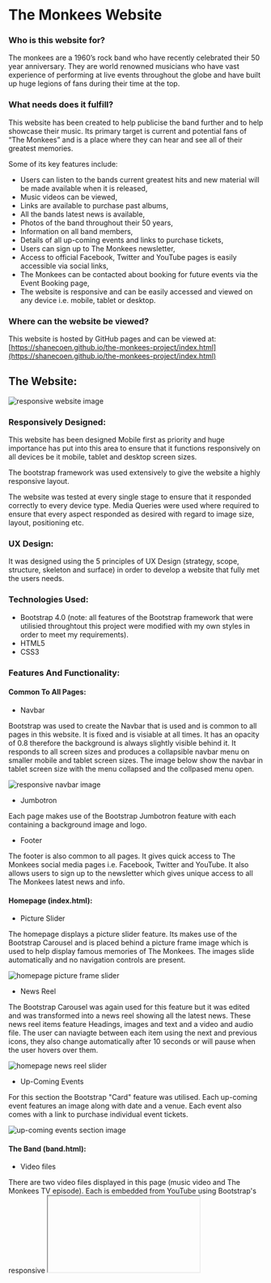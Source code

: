 # The Monkees Website

### Who is this website for?

The monkees are a 1960’s rock band who have recently celebrated their 50 year anniversary. 
They are world renowned musicians who have vast experience of performing at live events throughout 
the globe and have built up huge legions of fans during their time at the top.

### What needs does it fulfill?

This website has been created to help publicise the band further and to help showcase their music. 
Its primary target is current and potential fans of “The Monkees” and is a place where they can 
hear and see all of their greatest memories. 

Some of its key features include:

*	Users can listen to the bands current greatest hits and new material will be made available when it is released,
*	Music videos can be viewed,
*	Links are available to purchase past albums,
*	All the bands latest news is available,
*	Photos of the band throughout their 50 years,
*	Information on all band members,
*	Details of all up-coming events and links to purchase tickets,
*	Users can sign up to The Monkees newsletter,
*	Access to official Facebook, Twitter and YouTube pages is easily accessible via social links,
*	The Monkees can be contacted about booking for future events via the Event Booking page,
*	The website is responsive and can be easily accessed and viewed on any device i.e. mobile, tablet or desktop.

### Where can the website be viewed?

This website is hosted by GitHub pages and can be viewed at: 
[https://shanecoen.github.io/the-monkees-project/index.html](https://shanecoen.github.io/the-monkees-project/index.html)

## The Website:

![responsive website image](assets/images/readme-the-monkees-responsive.png)


### Responsively Designed:

This website has been designed Mobile first as priority and huge importance has put into this area to ensure that
it functions responsively on all devices be it mobile, tablet and desktop screen sizes.

The bootstrap framework was used extensively to give the website a highly responsive layout.

The website was tested at every single stage to ensure that it responded correctly to every device type. Media Queries
were used where required to ensure that every aspect responded as desired with regard to image size, layout, positioning etc.

### UX Design:

It was designed using the 5 principles of UX Design (strategy, scope, structure, skeleton and surface) in order to develop
a website that fully met the users needs.

### Technologies Used:

* Bootstrap 4.0 (note: all features of the Bootstrap framework that were utilisied throughtout this project were modified with my
own styles in order to meet my requirements).
* HTML5
* CSS3

### Features And Functionality:

#### Common To All Pages:

* Navbar

Bootstrap was used to create the Navbar that is used and is common to all pages in this website. It is fixed and is visiable at all times.
It has an opacity of 0.8 therefore the background is always slightly visible behind it. It responds to all screen sizes and produces a collapsible 
navbar menu on smaller mobile and tablet screen sizes. The image below show the navbar in tablet screen size with the menu collapsed and the 
collpased menu open.

![responsive navbar image](assets/images/readme-navbar.png)

* Jumbotron

Each page makes use of the Bootstrap Jumbotron feature with each containing a background image and logo.

* Footer

The footer is also common to all pages. It gives quick access to The Monkees social media pages i.e. Facebook, Twitter and YouTube. It also
allows users to sign up to the newsletter which gives unique access to all The Monkees latest news and info.

#### Homepage (index.html):

* Picture Slider

The homepage displays a picture slider feature. Its makes use of the Bootstrap Carousel and is placed behind a picture frame image which is used
to help display famous memories of The Monkees. The images slide automatically and no navigation controls are present. 

![homepage picture frame slider](assets/images/readme-picture-frame.png)

* News Reel

The Bootstrap Carousel was again used for this feature but it was edited and was transformed into a news reel showing all the latest
news. These news reel items feature Headings, images and text and a video and audio file. The user can naviagte between each item using the
next and previous icons, they also change automatically after 10 seconds or will pause when the user hovers over them.

![homepage news reel slider](assets/images/readme-news-reel.png)

* Up-Coming Events

For this section the Bootstrap "Card" feature was utilised. Each up-coming event features an image along with date and a venue. Each event
also comes with a link to purchase individual event tickets.

![up-coming events section image](assets/images/readme-upcoming-events.png)

#### The Band (band.html):

* Video files

There are two video files displayed in this page (music video and The Monkees TV episode). Each is embedded from YouTube using Bootstrap's
responsive <iframe> feature. Bootstrap comes with customisable aspect ratios to ensure the embedded video file is responsive
to the device type being used.

* Image Slider

This page again makes use of Bootstrap carousel feature to allow the user to naviagte through a number of images of the band. Navigation is 
allowed via the use of the next and previous icons (images will also change automatically).

* Meet The Monkees

This feature uses the Boostrap card component and the collapsible accordian (modified using my own styles).  Each collapsible card is used to feature one individual
member of the band (includes four in total) and features the members name and an image. Once the card is clicked it opens to reveal information
and another image of the band member. When one card is opened it automatically closes any previoud card that had been opened (image below shows
card unopened (left) and opened (right).

![meet the monkees section image](assets/images/readme-meet-the-monkees-two.png)

#### The Music (music.html):

* Audio And Video Files

This page allows the user to listen to some of The Monkees greatest hits via Audio Files. The files are laid out using Bootstraps list group and
each file comes wth controls to play, pause, download (depending on browser) and adjust sound. A link is included to allows users to purchase 
the album that these audio files come from.

The three music video files included are similar to the band.html and use Bootstraps responsive <iframe> embedded videos.

![music audio files image](assets/images/readme-music-audio.png)

* Albums

This section uses the Bootstrap "Card" feature. A list of The Monkees past albums featuring an image, album title and a link to purchase is
included. These albums covers are responsive and react to individual device sizes.

![album purchase section image](assets/images/readme-albums.png)

#### Event Booking (contact.html):

* Event Booking Form

This page allows the user to contact The Monkees with regard to making a future booking for events such as birthdays anniversaries and larger 
events such music venues and festivals. It makes use of Bootstraps form-group and uses labels and inputs (including select fields and radio
buttons). The image below show the event booking form in both mobile (left) and desktop view (right).

![event booking form image](assets/images/readme-booking.png)

### Testing:

This website was tested at every single stage to ensure that it responded correctly to every device type. Media Queries
were used where required to ensure that every aspect responded as desired with regard to image size, layout, positioning etc.

It was tested using various browsers i.e. Google Chrome, Microsoft Edge and Mozilla Firefox utilising available tools such as 
Chromes dev tools and Firefox's Responsive design mode. The site could then be inspected as it was being worked on and any changes being made to the site were constantly
being monitored to see how the different browsers and screen sizes would be affected. Using all these available tools I was able to
ensure my website functioned correctly and is responsive as possible on all device sizes. The image below shows how this responsive design
mode tool was utilised to show the website on various device types and brands.

All HTML and CSS code was run through W3C validators to ensure that all code written is valid and to make sure that it complies with the 
standards set by the W3 Consortium.

![mozilla firefox responsive design mode image](assets/images/readme-responsive-design-mode.png)

### Author:

Shane Coen (This project is part of Code Institute's Online mentored Software Developement course and was completed in March 2018).



















